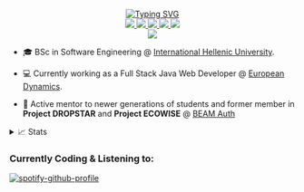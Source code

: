 <p align="center">
<!-- Vectorized image with sliding text -->
<a href="https://github.com/dyka3773">
    <img src="https://readme-typing-svg.demolab.com?font=Fira+Code&size=16&duration=1500&pause=200&multiline=true&color=F7F7F7&width=550&height=80&lines=Konsoulas+Iraklis;Software+Engineer+%7C+Full+Stack+Web+Developer" alt="Typing SVG" />
</a>

<br/>
<!-- Socials and CV -->
<a href="./Iraklis_Konsoulas_CV_Jan25.pdf">
    <img src="https://img.shields.io/badge/PDF-CV-red?style=flat-square&logo=adobe">
</a>
<a href="https://www.linkedin.com/in/iraklis-konsoulas-558621176/">
    <img src="https://img.shields.io/badge/-Linkedin-blue?style=flat-square&logo=linkedin">
</a>
<a href="mailto:dyka3773@gmail.com">
    <img src="https://img.shields.io/badge/-Email-red?style=flat-square&logo=gmail&logoColor=white">
</a>
<a href="https://github.com/dyka3773/">
    <img src="https://komarev.com/ghpvc/?username=dyka3773&style=flat-square" />
</a>
<a href="https://profile-summary-for-github.com/user/dyka3773">
    <img src="https://img.shields.io/badge/-Profile%20Summary-orange?style=flat-square&logo=github">
</a>

</br>
<!-- GitHub Statistics -->
<a href="https://github.com/dyka3773">
    <img src="https://github-stats-alpha.vercel.app/api?username=dyka3773&cc=000&tc=fff&ic=fff&bc=000">
</a>

</p>

* 🎓 BSc in Software Engineering @ [International Hellenic University](https://www.iee.ihu.gr/).

* 💻 Currently working as a Full Stack Java Web Developer @ [European Dynamics](https://www.eurodyn.com/).

* 🧪 Active mentor to newer generations of students and former member in **Project DROPSTAR** and **Project ECOWISE** @ [BEAM Auth](https://beamproject.gr/)


<details>
<summary>📈 Stats</summary>
<br>
My Github Stats

![](http://github-profile-summary-cards.vercel.app/api/cards/profile-details?username=dyka3773&theme=github_dark) 

![](http://github-profile-summary-cards.vercel.app/api/cards/repos-per-language?username=dyka3773&theme=github_dark) 

![](http://github-profile-summary-cards.vercel.app/api/cards/most-commit-language?username=dyka3773&theme=github_dark)

![](http://github-profile-summary-cards.vercel.app/api/cards/productive-time?username=dyka3773&theme=github_dark&utcOffset=2)

<br>
</details>

### Currently Coding & Listening to:

[![spotify-github-profile](https://spotify-github-profile.kittinanx.com/api/view?uid=dyka3773&cover_image=true&theme=compact&show_offline=true&background_color=121212)](https://github.com/kittinan/spotify-github-profile)


